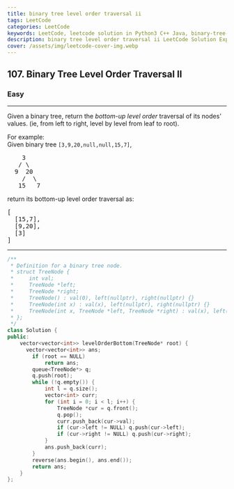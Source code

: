 ```yaml
---
title: binary tree level order traversal ii
tags: LeetCode
categories: LeetCode
keywords: LeetCode, leetcode solution in Python3 C++ Java, binary-tree-level-order-traversal-ii solution
description: binary tree level order traversal ii LeetCode Solution Explained
cover: /assets/img/leetcode-cover-img.webp
---
```





<h2>107. Binary Tree Level Order Traversal II</h2><h3>Easy</h3><hr><div><p>Given a binary tree, return the <i>bottom-up level order</i> traversal of its nodes' values. (ie, from left to right, level by level from leaf to root).</p>

<p>
For example:<br>
Given binary tree <code>[3,9,20,null,null,15,7]</code>,<br>
</p><pre>    3
   / \
  9  20
    /  \
   15   7
</pre>
<p></p>
<p>
return its bottom-up level order traversal as:<br>
</p><pre>[
  [15,7],
  [9,20],
  [3]
]
</pre>
<p></p></div>

---




```cpp
/**
 * Definition for a binary tree node.
 * struct TreeNode {
 *     int val;
 *     TreeNode *left;
 *     TreeNode *right;
 *     TreeNode() : val(0), left(nullptr), right(nullptr) {}
 *     TreeNode(int x) : val(x), left(nullptr), right(nullptr) {}
 *     TreeNode(int x, TreeNode *left, TreeNode *right) : val(x), left(left), right(right) {}
 * };
 */
class Solution {
public:
    vector<vector<int>> levelOrderBottom(TreeNode* root) {
      vector<vector<int>> ans;
        if (root == NULL)
            return ans;
        queue<TreeNode*> q;
        q.push(root);
        while (!q.empty()) {
            int l = q.size();
            vector<int> curr;
            for (int i = 0; i < l; i++) {
                TreeNode *cur = q.front();
                q.pop();
                curr.push_back(cur->val);
                if (cur->left != NULL) q.push(cur->left);
                if (cur->right != NULL) q.push(cur->right);
            }
            ans.push_back(curr);
        }
        reverse(ans.begin(), ans.end());
        return ans;  
    }
};
```
